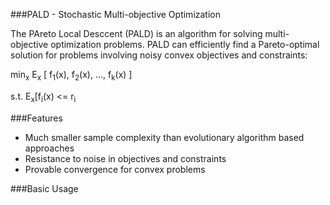 ###PALD - Stochastic Multi-objective Optimization

The PAreto Local Desccent (PALD) is an algorithm for solving
multi-objective optimization problems. PALD can efficiently find a
Pareto-optimal solution for problems involving noisy convex objectives
and constraints:

  min<sub>x</sub> E<sub>x</sub> [ f<sub>1</sub>(x), f<sub>2</sub>(x),
  ..., f<sub>k</sub>(x) ]

s.t. E<sub>x</sub>[f<sub>i</sub>(x) <= r<sub>i</sub>


###Features
* Much smaller sample complexity than evolutionary algorithm based
approaches
* Resistance to noise in objectives and constraints
* Provable convergence for convex problems

###Basic Usage
